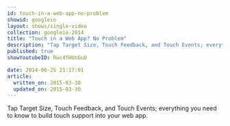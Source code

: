 ```yaml
---
id: touch-in-a-web-app-no-problem
showid: googleio
layout: shows/single-video
collection: googleio-2014
title: "Touch in a Web App? No Problem"
description: "Tap Target Size, Touch Feedback, and Touch Events; everything you need to know to build touch support into your web app."
published: true
showYoutubeID: Rwc4fHUnGuU

date: 2014-06-25 21:17:01
article:
  written_on: 2015-03-30
  updated_on: 2015-03-30
---
```


Tap Target Size, Touch Feedback, and Touch Events; everything you need to know to build touch support into your web app.
